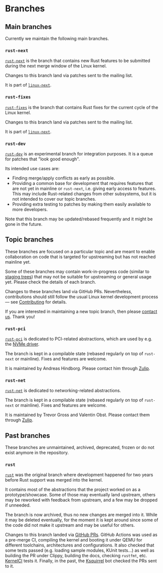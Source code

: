 # Branches

## Main branches

Currently we maintain the following main branches.

### `rust-next`

[`rust-next`](https://github.com/Rust-for-Linux/linux/tree/rust-next) is the branch that contains new Rust features to be submitted during the next merge window of the Linux kernel.

Changes to this branch land via patches sent to the mailing list.

It is part of [`linux-next`](https://git.kernel.org/pub/scm/linux/kernel/git/next/linux-next.git/).

### `rust-fixes`

[`rust-fixes`](https://github.com/Rust-for-Linux/linux/tree/rust-fixes) is the branch that contains Rust fixes for the current cycle of the Linux kernel.

Changes to this branch land via patches sent to the mailing list.

It is part of [`linux-next`](https://git.kernel.org/pub/scm/linux/kernel/git/next/linux-next.git/).

### `rust-dev`

[`rust-dev`](https://github.com/Rust-for-Linux/linux/tree/rust-dev) is an experimental branch for integration purposes. It is a queue for patches that "look good enough".

Its intended use cases are:

  - Finding merge/apply conflicts as early as possible.
  - Providing a common base for development that requires features that are not yet in mainline or `rust-next`, i.e. giving early access to features. This may include Rust-related changes from other subsystems, but it is not intended to cover our topic branches.
  - Providing extra testing to patches by making them easily available to more developers.

Note that this branch may be updated/rebased frequently and it might be gone in the future.

## Topic branches

These branches are focused on a particular topic and are meant to enable collaboration on code that is targeted for upstreaming but has not reached mainline yet.

Some of these branches may contain work-in-progress code (similar to [staging trees](https://docs.kernel.org/process/2.Process.html?highlight=staging#staging-trees)) that may not be suitable for upstreaming or general usage yet. Please check the details of each branch.

Changes to these branches land via GitHub PRs. Nevertheless, contributions should still follow the usual Linux kernel development process — see [Contributing](Contributing.md) for details.

If you are interested in maintaining a new topic branch, then please [contact us](Contact.md). Thank you!

### `rust-pci`

[`rust-pci`](https://github.com/Rust-for-Linux/linux/tree/rust-pci) is dedicated to PCI-related abstractions, which are used by e.g. the [NVMe driver](NVMe-driver.md).

The branch is kept in a compilable state (rebased regularly on top of `rust-next` or mainline). Fixes and features are welcome.

It is maintained by Andreas Hindborg. Please contact him through [Zulip](Contact.md#zulip-chat).

### `rust-net`

[`rust-net`](https://github.com/Rust-for-Linux/linux/tree/rust-net) is dedicated to networking-related abstractions.

The branch is kept in a compilable state (rebased regularly on top of `rust-next` or mainline). Fixes and features are welcome.

It is maintained by Trevor Gross and Valentin Obst. Please contact them through [Zulip](Contact.md#zulip-chat).

## Past branches

These branches are unmaintained, archived, deprecated, frozen or do not exist anymore in the repository.

### `rust`

[`rust`](https://github.com/Rust-for-Linux/linux/tree/rust) was the original branch where development happened for two years before Rust support was merged into the kernel.

It contains most of the abstractions that the project worked on as a prototype/showcase. Some of those may eventually land upstream, others may be reworked with feedback from upstream, and a few may be dropped if unneeded.

The branch is now archived, thus no new changes are merged into it. While it may be deleted eventually, for the moment it is kept around since some of the code did not make it upstream and may be useful for others.

Changes to this branch landed via [GitHub PRs](https://github.com/Rust-for-Linux/linux/pulls). GitHub Actions was used as a pre-merge CI, compiling the kernel and booting it under QEMU for different toolchains, architectures and configurations. It also checked that some tests passed (e.g. loading sample modules, KUnit tests...) as well as building the PR under Clippy, building the docs, checking `rustfmt`, etc. [KernelCI](https://linux.kernelci.org/job/rust-for-linux/branch/rust/) tests it. Finally, in the past, the [Ksquirrel](Ksquirrel.md) bot checked the PRs sent to it.

